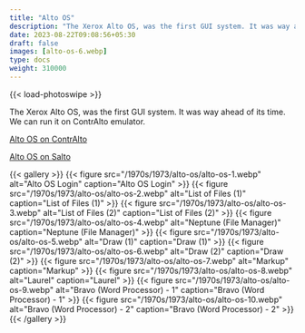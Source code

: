 ```yaml
---
title: "Alto OS"
description: "The Xerox Alto OS, was the first GUI system. It was way ahead of its time. We can run it on ContrAlto emulator."
date: 2023-08-22T09:08:56+05:30
draft: false
images: [alto-os-6.webp]
type: docs
weight: 310000
---
```


{{< load-photoswipe >}}

The Xerox Alto OS, was the first GUI system. It was way ahead of its time. We can run it on ContrAlto emulator.

<section class="section section-sm">
  <div class="container">
    <div class="row justify-content-center text-center">
      <div class="col-lg-5">
        <p><a class="btn btn-primary btn-md px-4 mb-1" href="https://virtualhub.eu.org/1970s/1973/alto-os/contralto/" role="button">Alto OS on ContrAlto</a></p>
        <div class="col-lg-5">
        <p><a class="btn btn-primary btn-md px-4 mb-1" href="https://virtualhub.eu.org/1970s/1973/alto-os/salto/" role="button">Alto OS on Salto</a></p>
      </div>
      </div>
    </div>
  </div>
</section>

{{< gallery >}}
  {{< figure src="/1970s/1973/alto-os/alto-os-1.webp" alt="Alto OS Login" caption="Alto OS Login" >}}
  {{< figure src="/1970s/1973/alto-os/alto-os-2.webp" alt="List of Files (1)" caption="List of Files (1)" >}}
  {{< figure src="/1970s/1973/alto-os/alto-os-3.webp" alt="List of Files (2)" caption="List of Files (2)" >}}
  {{< figure src="/1970s/1973/alto-os/alto-os-4.webp" alt="Neptune (File Manager)" caption="Neptune (File Manager)" >}}
  {{< figure src="/1970s/1973/alto-os/alto-os-5.webp" alt="Draw (1)" caption="Draw (1)" >}}
  {{< figure src="/1970s/1973/alto-os/alto-os-6.webp" alt="Draw (2)" caption="Draw (2)" >}}
  {{< figure src="/1970s/1973/alto-os/alto-os-7.webp" alt="Markup" caption="Markup" >}}
  {{< figure src="/1970s/1973/alto-os/alto-os-8.webp" alt="Laurel" caption="Laurel" >}}
  {{< figure src="/1970s/1973/alto-os/alto-os-9.webp" alt="Bravo (Word Processor) - 1" caption="Bravo (Word Processor) - 1" >}}
  {{< figure src="/1970s/1973/alto-os/alto-os-10.webp" alt="Bravo (Word Processor) - 2" caption="Bravo (Word Processor) - 2" >}}
{{< /gallery >}}
